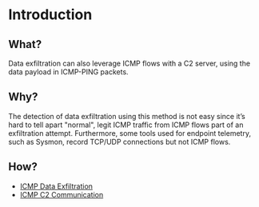 # Introduction

## What?

Data exfiltration can also leverage ICMP flows with a C2 server, using the data payload in ICMP-PING packets.

## Why?

The detection of data exfiltration using this method is not easy since it’s hard to tell apart "normal", legit 
ICMP traffic from ICMP flows part of an exfiltration attempt. Furthermore, some tools used for endpoint telemetry, 
such as Sysmon, record TCP/UDP connections but not ICMP flows.

## How?

* [ICMP Data Exfiltration](exfil.md)
* [ICMP C2 Communication](c2.md)







